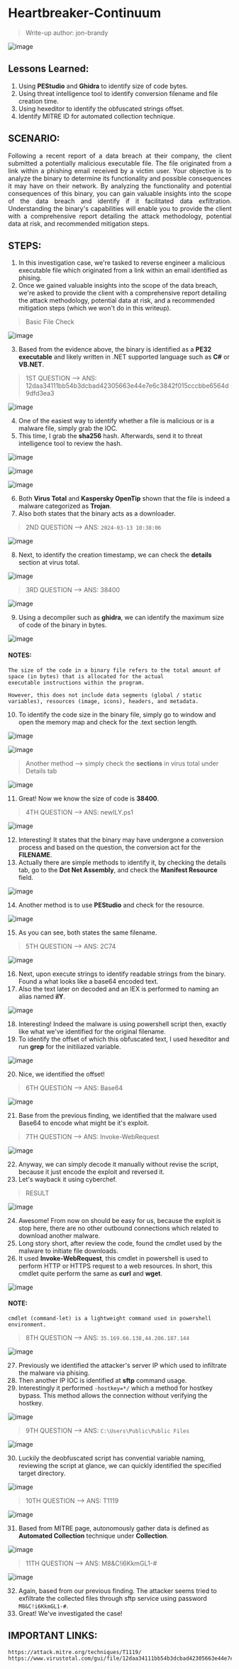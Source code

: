# Heartbreaker-Continuum
> Write-up author: jon-brandy

![image](https://github.com/user-attachments/assets/7fe97ce5-0ab7-43a6-97ef-2e981e1c373a)

## Lessons Learned:
1. Using **PEStudio** and **Ghidra** to identify size of code bytes.
2. Using threat intelligence tool to identify conversion filename and file creation time.
3. Using hexeditor to identify the obfuscated strings offset.
4. Identify MITRE ID for automated collection technique.

## SCENARIO:

<p align="justify">Following a recent report of a data breach at their company, the client submitted a potentially malicious executable file. The file originated from a link within a phishing email received by a victim user. Your objective is to analyze the binary to determine its functionality and possible consequences it may have on their network. By analyzing the functionality and potential consequences of this binary, you can gain valuable insights into the scope of the data breach and identify if it facilitated data exfiltration. Understanding the binary's capabilities will enable you to provide the client with a comprehensive report detailing the attack methodology, potential data at risk, and recommended mitigation steps.</p>

## STEPS:
1. In this investigation case, we're tasked to reverse engineer a malicious executable file which originated from a link within an email identified as phising.
2. Once we gained valuable insights into the scope of the data breach, we're asked to provide the client with a comprehensive report detailing the attack methodology, potential data at risk, and a recommended mitigation steps (which we won't do in this writeup).

> Basic File Check

![image](https://github.com/user-attachments/assets/43ef02c5-91c7-44fe-ba46-cca1cba66ac9)

3. Based from the evidence above, the binary is identified as a **PE32 executable** and likely written in .NET supported language such as **C#** or **VB.NET**.

> 1ST QUESTION --> ANS: 12daa34111bb54b3dcbad42305663e44e7e6c3842f015cccbbe6564d9dfd3ea3

![image](https://github.com/user-attachments/assets/6bc570a4-4c53-4107-982d-0fa71a470c84)


4. One of the easiest way to identify whether a file is malicious or is a malware file, simply grab the IOC.
5. This time, I grab the **sha256** hash. Afterwards, send it to threat intelligence tool to review the hash.

![image](https://github.com/user-attachments/assets/d08e4903-f528-4b11-998a-2b1cf87748c8)


![image](https://github.com/user-attachments/assets/b012bc47-29b4-45e9-8d16-4df248ff35e6)


![image](https://github.com/user-attachments/assets/7ea63b5f-35f2-4b13-ad2f-f6dcc6b0c5c9)


6. Both **Virus Total** and **Kaspersky OpenTip** shown that the file is indeed a malware categorized as **Trojan**.
7. Also both states that the binary acts as a downloader.

> 2ND QUESTION --> ANS: `2024-03-13 10:38:06`

![image](https://github.com/user-attachments/assets/d781763c-e54a-4170-b887-ec2893e983b4)


8. Next, to identify the creation timestamp, we can check the **details** section at virus total.

![image](https://github.com/user-attachments/assets/fe6b04d2-6aaa-42f6-8658-deddee7b5d1d)


> 3RD QUESTION --> ANS: 38400

![image](https://github.com/user-attachments/assets/b0d6fc07-bb8a-4f80-bf18-d2acd71a92af)

9. Using a decompiler such as **ghidra**, we can identify the maximum size of code of the binary in bytes.

![image](https://github.com/user-attachments/assets/646a2831-b30c-4058-8b96-f05fb08b3925)


#### NOTES:

```
The size of the code in a binary file refers to the total amount of space (in bytes) that is allocated for the actual
executable instructions within the program.

However, this does not include data segments (global / static variables), resources (image, icons), headers, and metadata.
```


10. To identify the code size in the binary file, simply go to window and open the memory map and check for the .text section length.

![image](https://github.com/user-attachments/assets/05cff440-dce5-4425-93c2-193004ccd35a)


![image](https://github.com/user-attachments/assets/67ddcd8e-d5c6-433a-976a-cd93f47ed2e3)


> Another method --> simply check the **sections** in virus total under Details tab


![image](https://github.com/user-attachments/assets/f876a3e2-dd21-4499-82ad-9d2e3d0ac52d)


11. Great! Now we know the size of code is **38400**.

> 4TH QUESTION --> ANS: newILY.ps1

![image](https://github.com/user-attachments/assets/a9a862e2-ff53-483f-b73c-678647e3bb86)


12. Interesting! It states that the binary may have undergone a conversion process and based on the question, the conversion act for the **FILENAME**.
13. Actually there are simple methods to identify it, by checking the details tab, go to the **Dot Net Assembly**, and check the **Manifest Resource** field. 

![image](https://github.com/user-attachments/assets/f4ae956a-b34c-4aa2-82f2-5c5df0c54752)


14. Another method is to use **PEStudio** and check for the resource.

![image](https://github.com/user-attachments/assets/be60e120-826a-498f-8a55-570c45aa096b)


15. As you can see, both states the same filename.

> 5TH QUESTION --> ANS: 2C74

![image](https://github.com/user-attachments/assets/e59a999e-ea14-4b40-a8b6-868bee05ce2e)


16. Next, upon execute strings to identify readable strings from the binary. Found a what looks like a base64 encoded text.
17. Also the text later on decoded and an IEX is performed to naming an alias named **ilY**.

![image](https://github.com/user-attachments/assets/a0e5a96e-49dc-4e34-ba67-aa25214c6f61)


18. Interesting! Indeed the malware is using powershell script then, exactly like what we've identified for the original filename.
19. To identify the offset of which this obfuscated text, I used hexeditor and run **grep** for the initiliazed variable.

![image](https://github.com/user-attachments/assets/ff2895d2-a3dd-4256-9d43-8d86369d69ab)

20. Nice, we identified the offset!

> 6TH QUESTION --> ANS: Base64

![image](https://github.com/user-attachments/assets/02e79b45-0932-40c9-b0e3-5ba047b40201)


21. Base from the previous finding, we identified that the malware used Base64 to encode what might be it's exploit.

> 7TH QUESTION --> ANS: Invoke-WebRequest

![image](https://github.com/user-attachments/assets/3a676649-f8e7-43f1-a61e-a4d16d8b3e54)


22. Anyway, we can simply decode it manually without revise the script, because it just encode the exploit and reversed it.
23. Let's wayback it using cyberchef.

> RESULT

![image](https://github.com/user-attachments/assets/166d9aab-fc4a-4c62-a973-ba0942442f38)


24. Awesome! From now on should be easy for us, because the exploit is stop here, there are no other outbound connections which related to download another malware.
25. Long story short, after review the code, found the cmdlet used by the malware to initiate file downloads.
26. It used **Invoke-WebRequest**, this cmdlet in powershell is used to perform HTTP or HTTPS request to a web resources. In short, this cmdlet quite perform the same as **curl** and **wget**.

![image](https://github.com/user-attachments/assets/2422267f-8715-4d9f-8457-c9818c629b47)

#### NOTE:

```
cmdlet (command-let) is a lightweight command used in powershell environment.
```

> 8TH QUESTION --> ANS: `35.169.66.138,44.206.187.144`

![image](https://github.com/user-attachments/assets/46556a69-7054-4493-a6f6-d9aa3d7ebe4a)


27. Previously we identified the attacker's server IP which used to infiltrate the malware via phising.
28. Then another IP IOC is identified at **sftp** command usage.
29. Interestingly it performed `-hostkey=*/` which a method for hostkey bypass. This method allows the connection without verifying the hostkey.


![image](https://github.com/user-attachments/assets/d69a3089-dd14-411e-8f46-454defd0add3)


> 9TH QUESTION --> ANS: `C:\Users\Public\Public Files`

![image](https://github.com/user-attachments/assets/0c77c419-9648-427e-9826-cb5329987c72)


30. Luckily the deobfuscated script has convential variable naming, reviewing the script at glance, we can quickly identified the specified target directory.

![image](https://github.com/user-attachments/assets/a617c46b-fbb0-4bb8-ac31-7abafe5e7684)


> 10TH QUESTION --> ANS: T1119 

![image](https://github.com/user-attachments/assets/93479846-d902-4bdb-bd33-bbd2e385a3fd)


31. Based from MITRE page, autonomously gather data is defined as **Automated Collection** technique under **Collection**.


![image](https://github.com/user-attachments/assets/0c79e2f7-0b14-4bf4-9087-5b1aded2ffc7)


> 11TH QUESTION --> ANS: M8&C!i6KkmGL1-#

![image](https://github.com/user-attachments/assets/8429c794-7bf1-4e2c-9426-3bb9264113e2)


32. Again, based from our previous finding. The attacker seems tried to exfiltrate the collected files through sftp service using password `M8&C!i6KkmGL1-#`.
33. Great! We've investigated the case!

## IMPORTANT LINKS:

```
https://attack.mitre.org/techniques/T1119/
https://www.virustotal.com/gui/file/12daa34111bb54b3dcbad42305663e44e7e6c3842f015cccbbe6564d9dfd3ea3/relations
```
